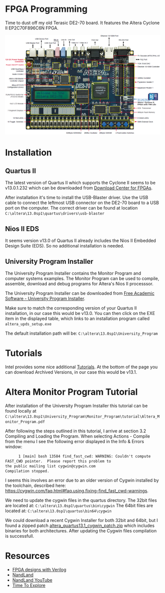 # FPGA Programming

Time to dust off my old Terasic DE2-70 board. It features the Altera Cyclone II EP2C70F896C6N FPGA.

![DE2-70](https://github.com/n0123maker/n0123maker.github.io/blob/master/images/de2-70.png)

# Installation

## Quartus II
The latest version of Quartus II which supports the Cyclone II seems to be v13.0.1.232 which can be downloaded from [Download Center for FPGAs](https://fpgasoftware.intel.com/13.0sp1/).

After installation it's time to install the USB-Blaster driver. Use the USB cable to connect the leftmost USB
connector on the DE2-70 board to a USB port on the computer. The correct driver can be found at location ```C:\altera\13.0sp1\quartus\drivers\usb-blaster```

## Nios II EDS
It seems version v13.0 of Quartus II already includes the Nios II Embedded Design Suite (EDS). So no additional installation is needed.

## University Program Installer
The University Program Installer contains the Monitor Program and computer systems examples. The Monitor Program can be used to compile, assemble, download and debug programs for Altera's Nios II processsor. 

The University Program Installer can be downloaded from [Free Academic Software - University Program Installer](https://www.intel.com/content/www/us/en/programmable/support/training/university/materials-software.html).

Make sure to match the corresponding version of your Quartus II installation, in our case this would be v13.0. You can then click on the EXE item in the displayed table, which links to an installation program called ```altera_upds_setup.exe```

The default installation path will be: ```C:\altera\13.0sp1\University_Program```

# Tutorials
Intel provides some nice additional [Tutorials](https://software.intel.com/en-us/fpga-academic/learn/tutorials). At the bottom of the page you can download Archived Versions, in our case this would be v13.1.

# Altera Monitor Program Tutorial
After installation of the University Program Installer this tutorial can be found locally at ```C:\altera\13.0sp1\University_Program\Monitor_Program\tutorial\Altera_Monitor_Program.pdf```

After following the steps outlined in this tutorial, I arrive at section 3.2 Compiling and Loading the Program. When selecting Actions - Compile from the menu I see the following error displayed in the Info & Errors window:
```
      1 [main] bash 13584 find_fast_cwd: WARNING: Couldn't compute FAST_CWD pointer.  Please report this problem to
the public mailing list cygwin@cygwin.com
Compilation stopped.
```
I seems this involves an error due to an older version of Cygwin installed by the toolchain, described here: https://cygwin.com/faq.html#faq.using.fixing-find_fast_cwd-warnings.

We need to update the cygwin files in the quartus directory.
The 32bit files are located at: ```C:\altera\13.0sp1\quartus\bin\cygwin```
The 64bit files are located at: ```C:\altera\13.0sp1\quartus\bin64\cygwin```

We could download a recent Cygwin Installer for both 32bit and 64bit, but I found a zipped patch [altera_quartus13.1_cygwin_patch.zip](http://help.ece.ubc.ca/Altera#Microsoft_Windows_8.2F8.1_Warning) which includes binaries for both architectures. After updating the Cygwin files compilation is successfull.

# Resources
* [FPGA designs with Verilog](https://verilogguide.readthedocs.io/en/latest)
* [NandLand](https://www.nandland.com)
* [NandLand YouTube](https://www.youtube.com/nandland)
* [Time To Explore](https://timetoexplore.net)
